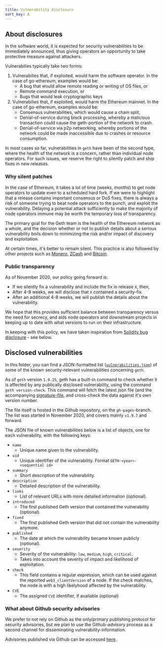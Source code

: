 ```yaml
---
title: Vulnerability disclosure
sort_key: A
---
```


## About disclosures

In the software world, it is expected for security vulnerabilities to be immediately
announced, thus giving operators an opportunity to take protective measure against
attackers.

Vulnerabilies typically take two forms:

1. Vulnerabilies that, if exploited, would harm the software operator. In the case of
   go-ethereum, examples would be:
    - A bug that would allow remote reading or writing of OS files, or
    - Remote command execution, or
    - Bugs that would leak cryptographic keys
2. Vulnerabilies that, if exploited, would harm the Ethereum mainnet. In the case of
   go-ethereum, examples would be:
    - Consensus vulnerabilities, which would cause a chain split,
    - Denial-of-service during block processing, whereby a malicious transaction could cause the geth-portion of the network to crash.
    - Denial-of-service via p2p networking, whereby portions of the network could be made
      inaccessible due to crashes or resource consumption.

In most cases so far, vulnerabilities in `geth` have been of the second type, where the
health of the network is a concern, rather than individual node operators. For such
issues, we reserve the right to silently patch and ship fixes in new releases.

### Why silent patches

In the case of Ethereum, it takes a lot of time (weeks, months) to get node operators to
update even to a scheduled hard fork. If we were to highlight that a release contains
important consensus or DoS fixes, there is always a risk of someone trying to beat node
operators to the punch, and exploit the vulnerability. Delaying a potential attack
sufficiently to make the majority of node operators immune may be worth the temporary loss
of transparency.

The primary goal for the Geth team is the health of the Ethereum network as a whole, and
the decision whether or not to publish details about a serious vulnerability boils down to
minimizing the risk and/or impact of discovery and exploitation.

At certain times, it's better to remain silent. This practice is also followed by other
projects such as
[Monero](https://www.getmonero.org/2017/05/17/disclosure-of-a-major-bug-in-cryptonote-based-currencies.html),
[ZCash](https://electriccoin.co/blog/zcash-counterfeiting-vulnerability-successfully-remediated/)
and
[Bitcoin](https://www.coindesk.com/the-latest-bitcoin-bug-was-so-bad-developers-kept-its-full-details-a-secret).

### Public transparency

As of November 2020, our policy going forward is:

- If we silently fix a vulnerability and include the fix in release `X`, then,
- After 4-8 weeks, we will disclose that `X` contained a security-fix.
- After an additional 4-8 weeks, we will publish the details about the vulnerability.

We hope that this provides sufficient balance between transparency versus the need for
secrecy, and aids node operators and downstream projects in keeping up to date with what
versions to run on their infrastructure.

In keeping with this policy, we have taken inspiration from [Solidity bug disclosure](https://solidity.readthedocs.io/en/develop/bugs.html) - see below.

## Disclosed vulnerabilities

In this folder, you can find a JSON-formatted list
([`vulnerabilities.json`](vulnerabilities.json)) of some of the known security-relevant
vulnerabilities concerning `geth`.

As of `geth` version `1.9.25`, geth has a built-in command to check whether it is affected
by any publically disclosed vulnerability, using the command `geth version-check`. This
command will fetch the latest json file (and the accompanying
[signature-file](vulnerabilities.json.minisig), and cross-check the data against it's own
version number.

The file itself is hosted in the Github repository, on the `gh-pages`-branch. The list was
started in November 2020, and covers mainly `v1.9.7` and forward.

The JSON file of known vulnerabilities below is a list of objects, one for each
vulnerability, with the following keys:

- `name`
  - Unique name given to the vulnerability.
- `uid`
  - Unique identifier of the vulnerability. Format `GETH-<year>-<sequential id>`
- `summary`
  - Short description of the vulnerability.
- `description`
  - Detailed description of the vulnerability.
- `links`
  - List of relevant URLs with more detailed information (optional).
- `introduced`
  - The first published Geth version that contained the vulnerability (optional).
- `fixed`
  - The first published Geth version that did not contain the vulnerability anymore.
- `published`
  - The date at which the vulnerability became known publicly (optional).
- `severity`
  - Severity of the vulnerability: `low`, `medium`, `high`, `critical`.
  - Takes into account the severity of impact and likelihood of exploitation.
- `check`
  - This field contains a regular expression, which can be used against the reported `web3_clientVersion` of a node. If the check
    matches, the node is with a high likelyhood affected by the vulnerability.
- `CVE`
  - The assigned `CVE` identifier, if available (optional)

### What about Github security advisories

We prefer to not rely on Github as the only/primary publishing protocol for security
advisories, but we plan to use the Github-advisory process as a second channel for
disseminating vulnerability-information.

Advisories published via Github can be accessed [here](https://github.com/ethereum/go-ethereum/security/advisories?state=published).

